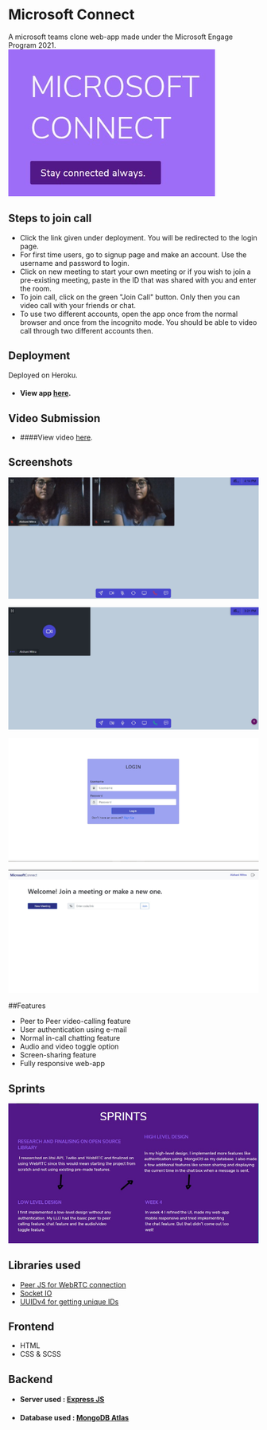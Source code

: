 # Microsoft Connect

A microsoft teams clone web-app made under the Microsoft Engage Program 2021. <br>
![App Screenshot](./screenshots/app.jpg)

## Steps to join call
- Click the link given under deployment. You will be redirected to the login page.
- For first time users, go to signup page and make an account. Use the username and password to login.
- Click on new meeting to start your own meeting or if you wish to join a pre-existing meeting, paste in the ID that was shared with you and enter the room.
- To join call, click on the green "Join Call" button. Only then you can video call with your friends or chat.
- To use two different accounts, open the app once from the normal browser and once from the incognito mode. You should be able to video call through two different accounts then.

## Deployment
Deployed on Heroku.
- #### View app [here](https://microsoft-connect.herokuapp.com/).

## Video Submission
- ####View video [here](https://www.youtube.com/watch?v=r_xdPrjfzlA).

## Screenshots

![App Screenshot](./screenshots/2call.jpg)

![App Screenshot](./screenshots/room.jpg)

![App Screenshot](./screenshots/login.jpg)

![App Screenshot](./screenshots/meeting.jpg)

##Features
- Peer to Peer video-calling feature
- User authentication using e-mail
- Normal in-call chatting feature 
- Audio and video toggle option
- Screen-sharing feature
- Fully responsive web-app

## Sprints 
![App_Screenshot](./screenshots/sprints.jpg)

## Libraries used
- [Peer JS for WebRTC connection](https://peerjs.com)
- [Socket IO](https://socket.io/)
- [UUIDv4 for getting unique IDs](https://www.npmjs.com/package/uuidv4)

## Frontend
- HTML
- CSS & SCSS

## Backend
- #### Server used : [Express JS](https://expressjs.com/)
- #### Database used : [MongoDB Atlas](https://www.mongodb.com/cloud/atlas)




